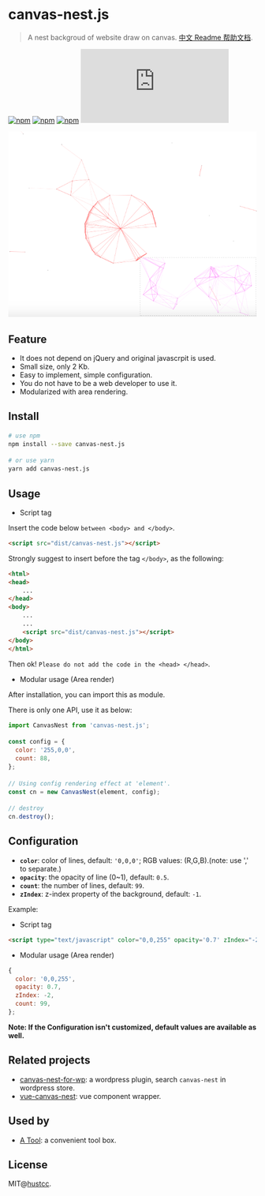 # canvas-nest.js

> A nest backgroud of website draw on canvas. [中文 Readme 帮助文档](README-zh.md).

[![npm](https://img.shields.io/badge/demo-online-brightgreen.svg)](https://git.hust.cc/canvas-nest.js)
[![npm](https://img.shields.io/npm/v/canvas-nest.js.svg)](https://www.npmjs.com/package/canvas-nest.js)
[![npm](https://img.shields.io/npm/dm/canvas-nest.js.svg)](https://www.npmjs.com/package/canvas-nest.js)
[![gzip](http://img.badgesize.io/https://unpkg.com/canvas-nest.js/dist/canvas-nest.js?compression=gzip)](https://unpkg.com/canvas-nest.js/dist/canvas-nest.js)

![screenshot](/screenshot.png)

## Feature

 - It does not depend on jQuery and original javascrpit is used.
 - Small size, only 2 Kb.
 - Easy to implement, simple configuration.
 - You do not have to be a web developer to use it.
 - Modularized with area rendering.


## Install
```sh
# use npm
npm install --save canvas-nest.js

# or use yarn
yarn add canvas-nest.js
```


## Usage

 - Script tag

Insert the code below `between <body> and </body>`.

```html
<script src="dist/canvas-nest.js"></script>
```

Strongly suggest to insert before the tag `</body>`, as the following:

```html
<html>
<head>
	...
</head>
<body>
	...
	...
	<script src="dist/canvas-nest.js"></script>
</body>
</html>
```

Then ok! `Please do not add the code in the <head> </head>`.


 - Modular usage (Area render)

After installation, you can import this as module.

There is only one API, use it as below:

```js
import CanvasNest from 'canvas-nest.js';

const config = {
  color: '255,0,0',
  count: 88,
};

// Using config rendering effect at 'element'.
const cn = new CanvasNest(element, config);

// destroy
cn.destroy();
```


## Configuration

 - **`color`**: color of lines, default: `'0,0,0'`; RGB values: (R,G,B).(note: use ',' to separate.)
 - **`opacity`**: the opacity of line (0~1), default: `0.5`.
 - **`count`**: the number of lines, default: `99`.
 - **`zIndex`**: z-index property of the background, default: `-1`.

Example:

 - Script tag

```html
<script type="text/javascript" color="0,0,255" opacity='0.7' zIndex="-2" count="99" src="dist/canvas-nest.js"></script>
```

 - Modular usage (Area render)

```js
{
  color: '0,0,255',
  opacity: 0.7,
  zIndex: -2,
  count: 99,
};
```

**Note: If the Configuration isn't customized, default values are available as well.**


## Related projects

 - [canvas-nest-for-wp](https://github.com/aTool-org/canvas-nest-for-wp): a wordpress plugin, search `canvas-nest` in wordpress store.
 - [vue-canvas-nest](https://github.com/ZYSzys/vue-canvas-nest): vue component wrapper.


## Used by

 - [A Tool](https://atools.vip/): a convenient tool box.



## License

MIT@[hustcc](https://github.com/hustcc).
